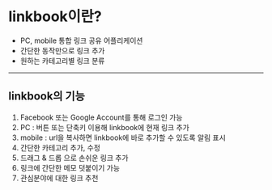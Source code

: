 # linkbook이란?

- PC, mobile 통합 링크 공유 어플리케이션
- 간단한 동작만으로 링크 추가
- 원하는 카테고리별 링크 분류

---

## linkbook의 기능

1. Facebook 또는 Google Account를 통해 로그인 가능
1. PC : 버튼 또는 단축키 이용해 linkbook에 현재 링크 추가
1. mobile : url을 복사하면 linkbook에 바로 추가할 수 있도록 알림 표시
1. 간단한 카테고리 추가, 수정
1. 드래그 & 드롭 으로 손쉬운 링크 추가
1. 링크에 간단한 메모 덧붙이기 가능
1. 관심분야에 대한 링크 추천



